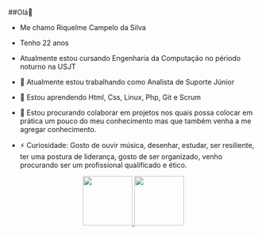 ##Olá👋
- Me chamo Riquelme Campelo da Silva
- Tenho 22 anos
- Atualmente estou cursando Engenharia da Computação no périodo noturno na USJT

- 🔭 Atualmente estou trabalhando como Analista de Suporte Júnior
- 🌱 Estou aprendendo Html, Css, Linux, Php, Git e Scrum
- 👯 Estou procurando colaborar em projetos nos quais possa colocar em prática um pouco do meu conhecimento mas que também venha a me agregar conhecimento.
- ⚡ Curiosidade: Gosto de ouvir música, desenhar, estudar, ser resiliente, ter uma postura de liderança, gosto de ser organizado, venho procurando ser um profissional qualificado e ético.

<div align="center">
  <a href="https://github.com/riquelmec43">
  <img height="100em" src="https://github-readme-stats.vercel.app/api?username=riquelmec43&show_icons=true&theme=dark&include_all_commits=true&count_private=true"/>
  <img height="100em" src="https://github-readme-stats.vercel.app/api/top-langs/?username=riquelmec43&layout=compact&langs_count=7&theme=dark"/>
</div>
